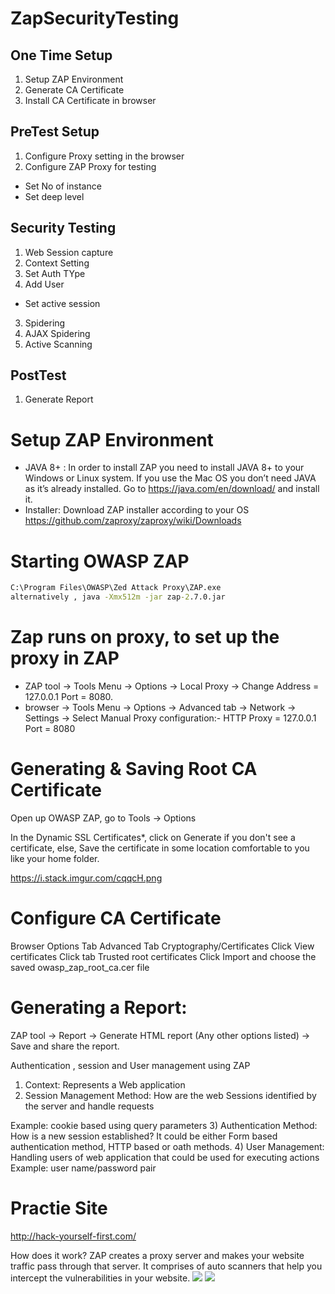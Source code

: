 


# ZapSecurityTesting

## One Time Setup
1. Setup ZAP Environment
2. Generate CA Certificate
3. Install CA Certificate in browser

## PreTest Setup
1. Configure Proxy setting in the browser
2. Configure ZAP Proxy for testing
*  Set No of instance
* Set deep level

## Security Testing
1. Web Session capture
2. Context Setting
4. Set Auth TYpe
3. Add User
* Set active session

3. Spidering
4. AJAX Spidering
5. Active Scanning


## PostTest 
1. Generate Report



# Setup ZAP Environment
* JAVA 8+ : In order to install ZAP you need to install JAVA 8+ to your Windows or Linux system. If you use the Mac OS you don’t need JAVA as it’s already installed. Go to https://java.com/en/download/ and install it.
* Installer: Download ZAP installer according to your OS 
https://github.com/zaproxy/zaproxy/wiki/Downloads


# Starting OWASP ZAP
```bat
C:\Program Files\OWASP\Zed Attack Proxy\ZAP.exe
alternatively , java -Xmx512m -jar zap-2.7.0.jar
```

# Zap runs on proxy, to set up the proxy in ZAP
* ZAP tool -> Tools Menu -> Options -> Local Proxy -> Change Address = 127.0.0.1 Port = 8080.
* browser -> Tools Menu -> Options -> Advanced tab -> Network -> Settings -> Select Manual Proxy configuration:- HTTP Proxy = 127.0.0.1 Port = 8080

# Generating & Saving Root CA Certificate
Open up OWASP ZAP, go to Tools -> Options

In the Dynamic SSL Certificates*, click on Generate if you don't see a certificate, else, Save the certificate in some location comfortable to you like your home folder.

https://i.stack.imgur.com/cqqcH.png

# Configure CA Certificate 
Browser Options
Tab Advanced
Tab Cryptography/Certificates
Click View certificates
Click tab Trusted root certificates
Click Import and choose the saved owasp_zap_root_ca.cer file

# Generating a Report:

ZAP tool -> Report -> Generate HTML report (Any other options listed) -> Save and share the report.

Authentication , session and User management using ZAP
1) Context: Represents a Web application
2) Session Management Method: How are the web Sessions identified by the server and handle requests

Example: cookie based using query parameters
3) Authentication Method: How is a new session established?
It could be either Form based authentication method, HTTP based or oath methods.
4) User Management: Handling users of web application that could be used for executing actions
Example: user name/password pair


# Practie Site
http://hack-yourself-first.com/

How does it work?
ZAP creates a proxy server and makes your website traffic pass through that server. It comprises of auto scanners that help you intercept the vulnerabilities in your website.
![](https://www.srijan.net/hs-fs/hubfs/Workflows.jpg?width=528&name=Workflows.jpg)
![](https://blog.codecentric.de/files/2013/10/overview.png)
